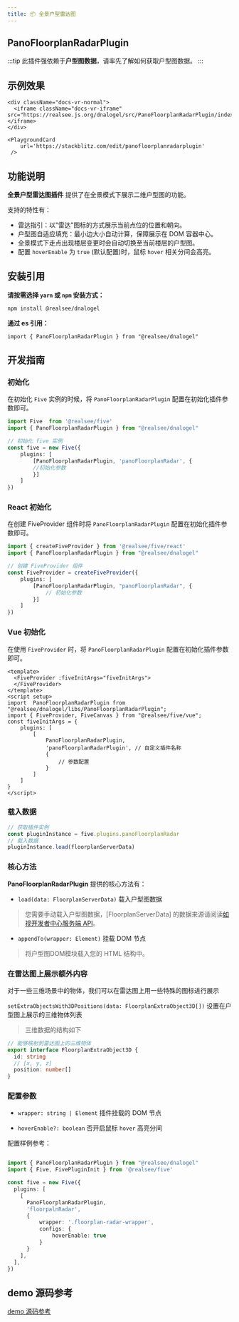 ```yaml
---
title: 📦 全景户型雷达图
---
```


## **PanoFloorplanRadarPlugin**

:::tip 此插件强依赖于**户型图数据**，请率先了解如何获取户型图数据。
:::

## 示例效果


```mdx-code-block
<div className="docs-vr-normal">
  <iframe className="docs-vr-iframe" src="https://realsee.js.org/dnalogel/src/PanoFloorplanRadarPlugin/index.html"></iframe>
</div>

<PlaygroundCard
    url='https://stackblitz.com/edit/panofloorplanradarplugin'
 />
```


## 功能说明

**全景户型雷达图插件** 提供了在全景模式下展示二维户型图的功能。

支持的特性有：
- 雷达指引：以"雷达"图标的方式展示当前点位的位置和朝向。
- 户型图自适应填充：最小边大小自动计算，保障展示在 DOM 容器中心。
- 全景模式下走点出现楼层变更时会自动切换至当前楼层的户型图。
- 配置 `hoverEnable` 为 `true` (默认配置)时，鼠标 `hover` 相关分间会高亮。

## 安装引用

**请按需选择 `yarn` 或 `npm` 安装方式：**

```bash npm2yarn
npm install @realsee/dnalogel
```

**通过 es 引用：**

```tsx
import { PanoFloorplanRadarPlugin } from "@realsee/dnalogel"
```

## 开发指南

### 初始化
在初始化 `Five` 实例的时候，将 `PanoFloorplanRadarPlugin` 配置在初始化插件参数即可。

```ts
import Five  from '@realsee/five'
import { PanoFloorplanRadarPlugin } from "@realsee/dnalogel"

// 初始化 five 实例
const five = new Five({
    plugins: [
    	[PanoFloorplanRadarPlugin, 'panoFloorplanRadar', {
    	//初始化参数
        }]
    ]
})
```
### React 初始化
在创建 FiveProvider 组件时将 `PanoFloorplanRadarPlugin` 配置在初始化插件参数即可。

```ts
import { createFiveProvider } from '@realsee/five/react'
import { PanoFloorplanRadarPlugin } from "@realsee/dnalogel"

// 创建 FiveProvider 组件
const FiveProvider = createFiveProvider({
    plugins: [
        [PanoFloorplanRadarPlugin, "panoFloorplanRadar", {
            // 初始化参数
        }]
    ]
})
```


### Vue 初始化
在使用 `FiveProvider` 时，将 `PanoFloorplanRadarPlugin` 配置在初始化插件参数即可。

```vue
<template>
  <FiveProvider :fiveInitArgs="fiveInitArgs">
  </FiveProvider>
</template>
<script setup>
import  PanoFloorplanRadarPlugin from "@realsee/dnalogel/libs/PanoFloorplanRadarPlugin";
import { FiveProvider, FiveCanvas } from "@realsee/five/vue";
const fiveInitArgs = {
    plugins: [
        [
            PanoFloorplanRadarPlugin,
            'panoFloorplanRadarPlugin', // 自定义插件名称
            {
                // 参数配置
            }
        ]
    ]
}
</script>
```

### 载入数据

```ts
// 获取插件实例
const pluginInstance = five.plugins.panoFloorplanRadar
// 载入数据
pluginInstance.load(floorplanServerData)
```

### 核心方法

**PanoFloorplanRadarPlugin** 提供的核心方法有：

- `load(data: FloorplanServerData)` 载入户型图数据

> 您需要手动载入户型图数据，[FloorplanServerData] 的数据来源请阅读[如视开发者中心服务端 API](http://developers.realsee.com/docs/#/docs/five/server/README)。

- `appendTo(wrapper: Element)` 挂载 DOM 节点

> 将户型图DOM模块载入您的 HTML 结构中。

### 在雷达图上展示额外内容

对于一些三维场景中的物体，我们可以在雷达图上用一些特殊的图标进行展示

`setExtraObjectsWith3DPositions(data: FloorplanExtraObject3D[])` 设置在户型图上展示的三维物体列表

> 三维数据的结构如下

```ts
// 能够映射到雷达图上的三维物体
export interface FloorplanExtraObject3D {
  id: string
  // [x, y, z]
  position: number[]
}
```

### 配置参数

- `wrapper: string | Element` 插件挂载的 DOM 节点

- `hoverEnable?: boolean` 否开启鼠标 `hover` 高亮分间

配置样例参考：

```ts

import { PanoFloorplanRadarPlugin } from "@realsee/dnalogel"
import { Five, FivePluginInit } from '@realsee/five'

const five = new Five({
  plugins: [
    [
      PanoFloorplanRadarPlugin,
      'floorpalnRadar',
      { 
          wrapper: '.floorplan-radar-wrapper', 
          configs: {
              hoverEnable: true
          }
      }
    ],
  ],
})

```

## demo 源码参考

[demo 源码参考](https://github.com/realsee-developer/dnalogel/tree/main/examples/src)

